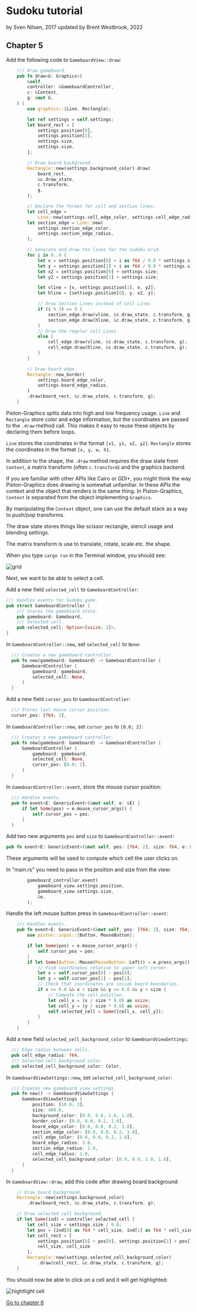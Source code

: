 # Sudoku tutorial
by Sven Nilsen, 2017
updated by Brent Westbrook, 2022

## Chapter 5

Add the following code to `GameboardView::draw`:

```rust
    /// Draw gameboard.
    pub fn draw<G: Graphics>(
        &self,
        controller: &GameboardController,
        c: &Context,
        g: &mut G,
    ) {
        use graphics::{Line, Rectangle};

        let ref settings = self.settings;
        let board_rect = [
            settings.position[0],
            settings.position[1],
            settings.size,
            settings.size,
        ];

        // Draw board background.
        Rectangle::new(settings.background_color).draw(
            board_rect,
            &c.draw_state,
            c.transform,
            g,
        );

        // Declare the format for cell and section lines.
        let cell_edge =
            Line::new(settings.cell_edge_color, settings.cell_edge_radius);
        let section_edge = Line::new(
            settings.section_edge_color,
            settings.section_edge_radius,
        );

        // Generate and draw the lines for the Sudoku Grid.
        for i in 0..9 {
            let x = settings.position[0] + i as f64 / 9.0 * settings.size;
            let y = settings.position[1] + i as f64 / 9.0 * settings.size;
            let x2 = settings.position[0] + settings.size;
            let y2 = settings.position[1] + settings.size;

            let vline = [x, settings.position[1], x, y2];
            let hline = [settings.position[0], y, x2, y];

            // Draw Section Lines instead of Cell Lines
            if (i % 3) == 0 {
                section_edge.draw(vline, &c.draw_state, c.transform, g);
                section_edge.draw(hline, &c.draw_state, c.transform, g);
            }
            // Draw the regular cell Lines
            else {
                cell_edge.draw(vline, &c.draw_state, c.transform, g);
                cell_edge.draw(hline, &c.draw_state, c.transform, g);
            }
        }

        // Draw board edge.
        Rectangle::new_border(
            settings.board_edge_color,
            settings.board_edge_radius,
        )
        .draw(board_rect, &c.draw_state, c.transform, g);
    }
```

Piston-Graphics splits data into high and low frequency usage. `Line` and
`Rectangle` store color and edge information, but the coordinates are passed to
the `.draw` method call. This makes it easy to reuse these objects by declaring
them before loops.

`Line` stores the coordinates in the format `[x1, y1, x2, y2]`. `Rectangle`
stores the coordinates in the format `[x, y, w, h]`.

In addition to the shape, the `.draw` method requires the draw state from
`Context`, a matrix transform (often `c.transform`) and the graphics backend.

If you are familiar with other APIs like Cairo or GDI+, you might think the way
Piston-Graphics does drawing is somewhat unfamiliar. In these APIs the context
and the object that renders is the same thing. In Piston-Graphics, `Context` is
separated from the object implementing `Graphics`.

By manipulating the `Context` object, one can use the default stack as a way to
push/pop transforms.

The draw state stores things like scissor rectangle, stencil usage and blending
settings.

The matrix transform is use to translate, rotate, scale etc. the shape.

When you type `cargo run` in the Terminal window, you should see:

![grid](./images/grid.png)

Next, we want to be able to select a cell.

Add a new field `selected_cell` to `GameboardController`:

```rust
/// Handles events for Sudoku game.
pub struct GameboardController {
    /// Stores the gameboard state.
    pub gameboard: Gameboard,
    /// Selected cell.
    pub selected_cell: Option<[usize; 2]>,
}
```

In `GameboardController::new`, set `selected_cell` to `None`:

```rust
  /// Creates a new gameboard controller.
  pub fn new(gameboard: Gameboard) -> GameboardController {
      GameboardController {
          gameboard: gameboard,
          selected_cell: None,
      }
  }
```

Add a new field `cursor_pos` to `GameboardController`:

```rust
  /// Stores last mouse cursor position.
  cursor_pos: [f64; 2],
```

In `GameboardController::new`, set `cursor_pos` to `[0.0; 2]`:

```rust
  /// Creates a new gameboard controller.
  pub fn new(gameboard: Gameboard) -> GameboardController {
      GameboardController {
          gameboard: gameboard,
          selected_cell: None,
          cursor_pos: [0.0; 2],
      }
  }
```

In `GameboardController::event`, store the mouse cursor position:

```rust
  /// Handles events.
  pub fn event<E: GenericEvent>(&mut self, e: &E) {
      if let Some(pos) = e.mouse_cursor_args() {
          self.cursor_pos = pos;
      }
  }
```

Add two new arguments `pos` and `size` to `GameboardController::event`:

```rust
pub fn event<E: GenericEvent>(&mut self, pos: [f64; 2], size: f64, e: &E)
```

These arguments will be used to compute which cell the user clicks on.

In "main.rs" you need to pass in the position and size from the view:

```rust
        gameboard_controller.event(
            gameboard_view.settings.position,
            gameboard_view.settings.size,
            &e,
        );
```

Handle the left mouse button press in `GameboardController::event`:

```rust
    /// Handles events.
    pub fn event<E: GenericEvent>(&mut self, pos: [f64; 2], size: f64, e: &E) {
        use piston::input::{Button, MouseButton};

        if let Some(pos) = e.mouse_cursor_args() {
            self.cursor_pos = pos;
        }
        if let Some(Button::Mouse(MouseButton::Left)) = e.press_args() {
            // Find coordinates relative to upper left corner.
            let x = self.cursor_pos[0] - pos[0];
            let y = self.cursor_pos[1] - pos[1];
            // Check that coordinates are inside board boundaries.
            if x >= 0.0 && x < size && y >= 0.0 && y < size {
                // Compute the cell position.
                let cell_x = (x / size * 9.0) as usize;
                let cell_y = (y / size * 9.0) as usize;
                self.selected_cell = Some([cell_x, cell_y]);
            }
        }
    }
```

Add a new field `selected_cell_background_color` to `GameboardViewSettings`:

```rust
  /// Edge radius between cells.
  pub cell_edge_radius: f64,
  /// Selected cell background color.
  pub selected_cell_background_color: Color,
```

In `GameboardViewSettings::new`, set `selected_cell_background_color`:

```rust
  /// Creates new gameboard view settings.
  pub fn new() -> GameboardViewSettings {
      GameboardViewSettings {
          position: [10.0; 2],
          size: 400.0,
          background_color: [0.8, 0.8, 1.0, 1.0],
          border_color: [0.0, 0.0, 0.2, 1.0],
          board_edge_color: [0.0, 0.0, 0.2, 1.0],
          section_edge_color: [0.0, 0.0, 0.2, 1.0],
          cell_edge_color: [0.0, 0.0, 0.2, 1.0],
          board_edge_radius: 3.0,
          section_edge_radius: 2.0,
          cell_edge_radius: 1.0,
          selected_cell_background_color: [0.9, 0.9, 1.0, 1.0],
      }
  }
```

In `GameboardView::draw`, add this code after drawing board background:

```rust
    // Draw board background.
    Rectangle::new(settings.background_color)
        .draw(board_rect, &c.draw_state, c.transform, g);

    // Draw selected cell background.
    if let Some(ind) = controller.selected_cell {
        let cell_size = settings.size / 9.0;
        let pos = [ind[0] as f64 * cell_size, ind[1] as f64 * cell_size];
        let cell_rect = [
            settings.position[0] + pos[0], settings.position[1] + pos[1],
            cell_size, cell_size
        ];
        Rectangle::new(settings.selected_cell_background_color)
            .draw(cell_rect, &c.draw_state, c.transform, g);
    }
```

You should now be able to click on a cell and it will get highlighted:

![hightlight cell](./images/highlight-cell.png)

[Go to chapter 6](chp-06.md)
